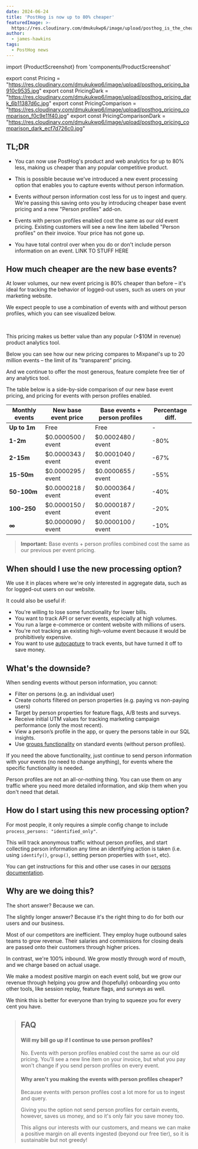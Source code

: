 ```yaml
---
date: 2024-06-24
title: 'PostHog is now up to 80% cheaper'
featuredImage: >-
  https://res.cloudinary.com/dmukukwp6/image/upload/posthog_is_the_cheapest_e77c4ea4a5.jpg
author:
  - james-hawkins
tags:
  - PostHog news
---
```

import {ProductScreenshot} from 'components/ProductScreenshot'

export const Pricing = "https://res.cloudinary.com/dmukukwp6/image/upload/posthog_pricing_ba910c9535.jpg"
export const PricingDark = "https://res.cloudinary.com/dmukukwp6/image/upload/posthog_pricing_dark_6b11387d6c.jpg"
export const PricingComparison = "https://res.cloudinary.com/dmukukwp6/image/upload/posthog_pricing_comparison_f0c9e11f40.jpg"
export const PricingComparisonDark = "https://res.cloudinary.com/dmukukwp6/image/upload/posthog_pricing_comparison_dark_ecf7d726c0.jpg"

## TL;DR

* You can now use PostHog's product and web analytics for up to 80% less, making us cheaper than any popular competitive product.

* This is possible because we've introduced a new event processing option that enables you to capture events without person information. 

* Events _without_ person information cost less for us to ingest and query. We're passing this saving onto you by introducing cheaper base event pricing and a new "Person profiles" add-on.

* Events with person profiles enabled cost the same as our old event pricing. Existing customers will see a new line item labelled "Person profiles" on their invoice. Your price has not gone up.

* You have total control over when you do or don't include person information on an event. LINK TO STUFF HERE

## How much cheaper are the new base events?

At lower volumes, our new event pricing is 80% cheaper than before – it's ideal for tracking the behavior of logged-out users, such as users on your marketing website.

We expect people to use a combination of events with and without person profiles, which you can see visualized below.

<br />

<ProductScreenshot
  imageLight={Pricing} 
  imageDark={PricingDark} 
  alt="New PostHog pricing" 
  classes="rounded"
/>

This pricing makes us better value than any popular (>$10M in revenue) product analytics tool. 

Below you can see how our new pricing compares to Mixpanel's up to 20 million events – the limit of its "transparent" pricing. 

<ProductScreenshot
  imageLight={PricingComparison} 
  imageDark={PricingComparisonDark} 
  alt="New PostHog pricing compared to Mixpanel" 
  classes="rounded"
/>

And we continue to offer the most generous, feature complete free tier of any analytics tool.

The table below is a side-by-side comparison of our new base event pricing, and pricing for events with person profiles enabled. 

| **Monthly events** | **New base event price** | **Base events + person profiles** | **Percentage diff.** |
|--------------------|--------------------------|-----------------------------------|----------------|
| **Up to 1m**       | Free                     | Free                              | -              |
| **1-2m**           | $0.0000500 / event       | $0.0002480 / event                | -80%           |
| **2-15m**          | $0.0000343 / event       | $0.0001040 / event                | -67%           |
| **15-50m**         | $0.0000295 / event       | $0.0000655 / event                | -55%           |
| **50-100m**        | $0.0000218 / event       | $0.0000364 / event                | -40%           |
| **100-250**        | $0.0000150 / event       | $0.0000187 / event                | -20%           |
| **∞**              | $0.0000090 / event       | $0.0000100 / event                | -10%           |

> **Important:** Base events + person profiles combined cost the same as our previous per event pricing.

## When should I use the new processing option?

We use it in places where we're only interested in aggregate data, such as for logged-out users on our website.

It could also be useful if:

- You're willing to lose some functionality for lower bills.
- You want to track API or server events, especially at high volumes. 
- You run a large e-commerce or content website with millions of users.
- You're not tracking an existing high-volume event because it would be prohibitively expensive.
- You want to use [autocapture](/docs/product-analytics/autocapture) to track events, but have turned it off to save money.

## What's the downside?

When sending events without person information, you cannot:

- Filter on persons (e.g. an individual user)
- Create cohorts filtered on person properties (e.g. paying vs non-paying users)
- Target by person properties for feature flags, A/B tests and surveys.
- Receive initial UTM values for tracking marketing campaign performance (only the most recent).
- View a person’s profile in the app, or query the persons table in our SQL insights.
- Use [groups functionality](/docs/product-analytics/group-analytics) on standard events (without person profiles).

If you need the above functionality, just continue to send person information with your events (no need to change anything), for events where the specific functionality is needed. 

Person profiles are not an all-or-nothing thing. You can use them on any traffic where you need more detailed information, and skip them when you don't need that detail.

## How do I start using this new processing option?

For most people, it only requires a simple config change to include `process_persons: "identified_only"`. 

This will track anonymous traffic without person profiles, and start collecting person information any time an identifying action is taken (i.e. using `identify()`, `group()`, setting person properties with `$set`, etc).

You can get instructions for this and other use cases in our [persons documentation](/docs/data/persons).

## Why are we doing this?

The short answer? Because we can.

The slightly longer answer? Because it's the right thing to do for both our users and our business.

Most of our competitors are inefficient. They employ huge outbound sales teams to grow revenue. Their salaries and commissions for closing deals are passed onto their customers through higher prices.

In contrast, we're 100% inbound. We grow mostly through word of mouth, and we charge based on actual usage. 

We make a modest positive margin on each event sold, but we grow our revenue through helping you grow and (hopefully) onboarding you onto other tools, like session replay, feature flags, and surveys as well.

We think this is better for everyone than trying to squeeze you for every cent you have.

> ## FAQ
>
> #### Will my bill go up if I continue to use person profiles?
>
> No. Events with person profiles enabled cost the same as our old pricing. You'll see a new line item on your invoice, but what you pay won't change if you send person profiles on every event. 
>
> #### Why aren't you making the events with person profiles cheaper?
>
> Because events with person profiles cost a lot more for us to ingest and query.
>
> Giving you the option not send person profiles for certain events, however, saves us money, and so it's only fair you save money too.
>
> This aligns our interests with our customers, and means we can make a positive margin on all events ingested (beyond our free tier), so it is sustainable but not greedy!
